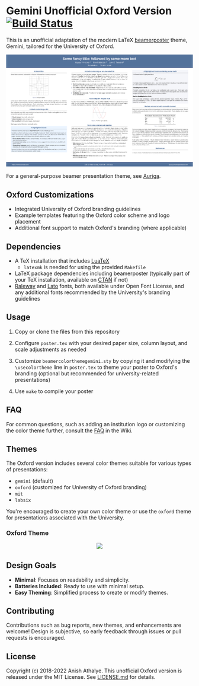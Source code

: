 # Gemini Unofficial Oxford Version [![Build Status](https://github.com/anishathalye/gemini/workflows/CI/badge.svg)](https://github.com/anishathalye/gemini/actions?query=workflow%3ACI)

This is an unofficial adaptation of the modern LaTeX [beamerposter] theme, Gemini, tailored for the University of Oxford.

<p align="center">
<a href="https://raw.githubusercontent.com/anishathalye/assets/master/gemini/poster-gemini.pdf">
<img src="https://raw.githubusercontent.com/anishathalye/assets/master/gemini/poster-gemini-small.png">
</a>
</p>

For a general-purpose beamer presentation theme, see [Auriga].

## Oxford Customizations

* Integrated University of Oxford branding guidelines
* Example templates featuring the Oxford color scheme and logo placement
* Additional font support to match Oxford's branding (where applicable)

## Dependencies

* A TeX installation that includes [LuaTeX]
    * `latexmk` is needed for using the provided `Makefile`
* LaTeX package dependencies including beamerposter (typically part of your TeX installation, available on [CTAN] if not)
* [Raleway] and [Lato] fonts, both available under Open Font License, and any additional fonts recommended by the University's branding guidelines

## Usage

1. Copy or clone the files from this repository

1. Configure `poster.tex` with your desired paper size, column layout, and scale adjustments as needed

1. Customize `beamercolorthemegemini.sty` by copying it and modifying the `\usecolortheme` line in `poster.tex` to theme your poster to Oxford's branding (optional but recommended for university-related presentations)

1. Use `make` to compile your poster

## FAQ

For common questions, such as adding an institution logo or customizing the color theme further, consult the [FAQ] in the Wiki.

## Themes

The Oxford version includes several color themes suitable for various types of presentations:

* `gemini` (default)
* `oxford` (customized for University of Oxford branding)
* `mit`
* `labsix`

You're encouraged to create your own color theme or use the `oxford` theme for presentations associated with the University.

### Oxford Theme

<p align="center">
<a href="https://raw.githubusercontent.com/anishathalye/assets/master/gemini/poster-oxford.pdf">
<img src="https://raw.githubusercontent.com/anishathalye/assets/master/gemini/poster-oxford-small.png">
</a>
</p>

## Design Goals

* **Minimal**: Focuses on readability and simplicity.
* **Batteries Included**: Ready to use with minimal setup.
* **Easy Theming**: Simplified process to create or modify themes.

## Contributing

Contributions such as bug reports, new themes, and enhancements are welcome! Design is subjective, so early feedback through issues or pull requests is encouraged.

## License

Copyright (c) 2018-2022 Anish Athalye. This unofficial Oxford version is released under the MIT License. See [LICENSE.md][license] for details.

[beamerposter]: https://github.com/deselaers/latex-beamerposter
[Auriga]: https://github.com/anishathalye/auriga
[LuaTeX]: http://www.luatex.org/
[CTAN]: https://ctan.org/
[Raleway]: https://www.fontsquirrel.com/fonts/raleway
[Lato]: https://www.fontsquirrel.com/fonts/lato
[license]: LICENSE.md
[FAQ]: https://github.com/anishathalye/gemini/wiki/FAQ
